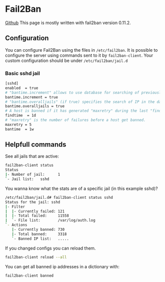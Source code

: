 # Fail2Ban

[Github](https://github.com/fail2ban/fail2ban)
This page is mostly written with fail2ban version 0.11.2.

## Configuration
You can configure Fail2Ban using the files in ``/etc/fail2ban``. It is possible to configure the server using commands sent to it by ``fail2ban-client``.
Your custom configuration should be under ``/etc/fail2ban/jail.d``


### Basic sshd jail
```Bash
[sshd]
enabled  = true
# "bantime.increment" allows to use database for searching of previously banned ip's to increase a default ban time using special formula, default it is banTime * 1, 2, 4, 8, 16, 32...
bantime.increment = true
# "bantime.overalljails" (if true) specifies the search of IP in the database will be executed cross over all jails, if false (dafault), only current jail of the ban IP will be searched
bantime.overalljails = true
# A host is banned if it has generated "maxretry" during the last "findtime" seconds.
findtime  = 1d
# "maxretry" is the number of failures before a host get banned.
maxretry = 5
bantime  = 1w
```


## Helpfull commands
See all jails that are active:

```Bash
fail2ban-client status
Status
|- Number of jail:      1
`- Jail list:   sshd
```


You wanna know what the stats are of a specific jail (in this example sshd)?

```Bash
/etc/fail2ban/jail.d# fail2ban-client status sshd
Status for the jail: sshd
|- Filter
|  |- Currently failed: 121
|  |- Total failed:     11558
|  `- File list:        /var/log/auth.log
`- Actions
   |- Currently banned: 730
   |- Total banned:     3318
   `- Banned IP list:   .....
```


If you changed configs you can reload them. 
```Bash
fail2ban-client reload --all
```


You can get all banned ip addresses in a dictionary with:

```Bash
fail2ban-client banned
```